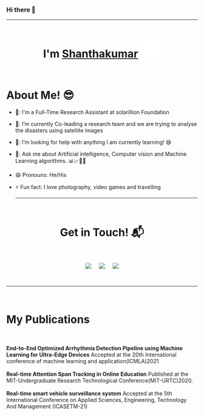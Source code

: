 ### Hi there 👋


<hr>
<h1 align="center">I'm <a href="https://github.com/shanthakumar21">Shanthakumar<a><img src="https://github.com/Kathryn-Jie/Kathryn-Jie/blob/main/wave.gif" width="60px"/></h1>
<Br>
<h1>About Me! 😎</h1>

- 🏫: I'm a Full-Time Research Assistant at solarillion Foundation
- 🔭: I’m currently Co-leading a research team and we are trying to analyse the disasters using sateliite images
- 🤔: I’m looking for help with anything I am currently learning! 😅
- 💬: Ask me about Artificial intelligence, Computer vision and Machine Learning algorithms. 📊📈🤖🧠
- 😄  Pronouns: He/His
- ⚡  Fun fact: I love photography, video games and travelling
  
  <hr>
<Br>
<h1 align="center">Get in Touch! 📬</h1>
<Br>
<p align="center">
<a href="https://www.linkedin.com/in/shanthakumar21/" target="blank"><img align="center" src="https://img.shields.io/badge/Shanthakumar21-0077B5?style=for-the-badge&logo=linkedin&logoColor=white" /></a> &nbsp;&nbsp;&nbsp;  <a href="mailto:shantha2106@gmail.com" target="blank"><img align="center" src="https://img.shields.io/badge/shantha2106@gmail.com-D14836?style=for-the-badge&logo=gmail&logoColor=white" /></a>    &nbsp;&nbsp;&nbsp;       <a href="https://github.com/shanthakumar21" target="blank"><img align="center" src="https://img.shields.io/badge/Shanthakumar21-100000?style=for-the-badge&logo=github&logoColor=white" /></a>
</p>

<Br>
<hr>
<Br>
<h1>My Publications</h1>
<Br>

<B>End-to-End Optimized Arrhythmia Detection Pipeline using Machine Learning for Ultra-Edge Devices</B>
Accepted at the 20th International conference of machine learning and application(ICMLA)2021
<Br>
<Br>
<B>Real-time Attention Span Tracking in Online Education</B>
Published at the MIT-Undergraduate Research Technological Conference(MIT-URTC)2020.
<Br>
<Br>
<B>Real-time smart vehicle surveillance system</B>
Accepted at the 5th International Conference on Applied Sciences, Engineering, Technology And Management (ICASETM-21)
  
  

